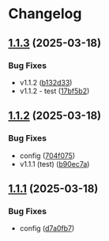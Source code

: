 # Changelog

## [1.1.3](https://github.com/Gr8G1/use-your-work/compare/v1.1.2...v1.1.3) (2025-03-18)


### Bug Fixes

* v1.1.2 ([b132d33](https://github.com/Gr8G1/use-your-work/commit/b132d332282714f175a4b5cf47b09a5f2e969ec7))
* v1.1.2 - test ([17bf5b2](https://github.com/Gr8G1/use-your-work/commit/17bf5b298df6f54383d3763d4ca2cf6c5244151f))

## [1.1.2](https://github.com/Gr8G1/use-your-work/compare/v1.1.1...v1.1.2) (2025-03-18)


### Bug Fixes

* config ([704f075](https://github.com/Gr8G1/use-your-work/commit/704f07584423aff3ade535c2376fcb52d54bb19e))
* v1.1.1 (test) ([b90ec7a](https://github.com/Gr8G1/use-your-work/commit/b90ec7aed544fbb9897e7b5a9aac9d4a7138f0eb))

## [1.1.1](https://github.com/Gr8G1/use-your-work/compare/v1.1.0...v1.1.1) (2025-03-18)


### Bug Fixes

* config ([d7a0fb7](https://github.com/Gr8G1/use-your-work/commit/d7a0fb7ee2fa1e97b68d632fe99092369f3a6a9f))
